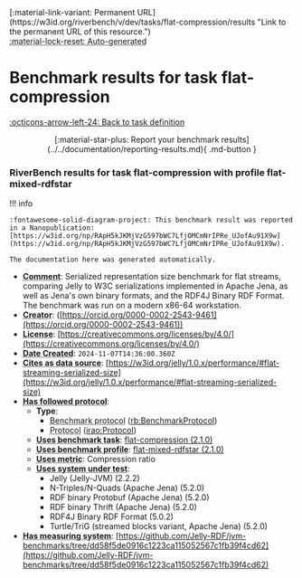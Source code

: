 <div markdown class="rb-top-buttons"><div markdown>[:material-link-variant: Permanent URL](https://w3id.org/riverbench/v/dev/tasks/flat-compression/results "Link to the permanent URL of this resource.")</div><div markdown><abbr title="This page is entirely automatically generated and cannot be edited.">:material-lock-reset: Auto-generated</abbr></div></div>

# Benchmark results for task flat-compression

[:octicons-arrow-left-24: Back to task definition](index.md)

<div style="text-align: center" markdown>[:material-star-plus: Report your benchmark results](../../documentation/reporting-results.md){ .md-button }</div>

### RiverBench results for task flat-compression with profile flat-mixed-rdfstar

<span id="RApH5kJKMjVzG597bWC7LfjOMCmNrIPRe_UJofAu91X9w"></span>

!!! info

    :fontawesome-solid-diagram-project: This benchmark result was reported in a Nanopublication: [https://w3id.org/np/RApH5kJKMjVzG597bWC7LfjOMCmNrIPRe_UJofAu91X9w](https://w3id.org/np/RApH5kJKMjVzG597bWC7LfjOMCmNrIPRe_UJofAu91X9w).

    The documentation here was generated automatically.




- **<abbr title="A description of the subject resource.">Comment</abbr>**: Serialized representation size benchmark for flat streams, comparing Jelly to W3C serializations implemented in Apache Jena, as well as Jena's own binary formats, and the RDF4J Binary RDF Format. The benchmark was run on a modern x86-64 workstation.
- **<abbr title="An entity responsible for making the resource.">Creator</abbr>**:  ([https://orcid.org/0000-0002-2543-9461](https://orcid.org/0000-0002-2543-9461))
- **<abbr title="A legal document giving official permission to do something with the resource.">License</abbr>**: [https://creativecommons.org/licenses/by/4.0/](https://creativecommons.org/licenses/by/4.0/)
- **<abbr title="Date of creation of the resource.">Date Created</abbr>**: `2024-11-07T14:36:00.360Z`
- **<abbr title="The citing entity cites the cited entity as source of data.">Cites as data source</abbr>**: [https://w3id.org/jelly/1.0.x/performance/#flat-streaming-serialized-size](https://w3id.org/jelly/1.0.x/performance/#flat-streaming-serialized-size)
- **<abbr title="This property specifies the protocol that a benchmark follows">Has followed protocol</abbr>**: 
    - **Type**:     
        - <abbr title="The parameters of a performed benchmark (rb:PerformedBenchmark). Instances of this class specify the RiverBench profile, task, systems, and metrics that were used in the benchmark.">Benchmark protocol</abbr> ([rb:BenchmarkProtocol](https://w3id.org/riverbench/schema/metadata#BenchmarkProtocol))
        - <abbr title="A protocol is used to provide guidelines to execute certain tasks">Protocol</abbr> ([irao:Protocol](http://ontology.ethereal.cz/irao/Protocol))
    - **<abbr title="Indicates that the subject is using a specific RiverBench benchmark task.">Uses benchmark task</abbr>**: [flat-compression (2.1.0)](https://w3id.org/riverbench/v/2.1.0/tasks/flat-compression)
    - **<abbr title="Indicates that the subject is using a specific RiverBench benchmark profile.">Uses benchmark profile</abbr>**: [flat-mixed-rdfstar (2.1.0)](https://w3id.org/riverbench/v/2.1.0/profiles/flat-mixed-rdfstar)
    - **<abbr title="Indicates a benchmark metric that is used in a benchmark. Values of this property should be specified as the name of the metric, in the exact spelling as in the corresponding task definition. For example: 'Loading throughput'.">Uses metric</abbr>**: Compression ratio
    - **<abbr title="Indicates that the subject is using a specific system (e.g., an RDF store).">Uses system under test</abbr>**:     
        - Jelly (Jelly-JVM) (2.2.2)
        - N-Triples/N-Quads (Apache Jena) (5.2.0)
        - RDF binary Protobuf (Apache Jena) (5.2.0)
        - RDF binary Thrift (Apache Jena) (5.2.0)
        - RDF4J Binary RDF Format (5.0.2)
        - Turtle/TriG (streamed blocks variant, Apache Jena) (5.2.0)
- **<abbr title="This property specifies a system that measures a benchmark">Has measuring system</abbr>**: [https://github.com/Jelly-RDF/jvm-benchmarks/tree/dd58f5de0916c1223ca115052567c1fb39f4cd62](https://github.com/Jelly-RDF/jvm-benchmarks/tree/dd58f5de0916c1223ca115052567c1fb39f4cd62)

